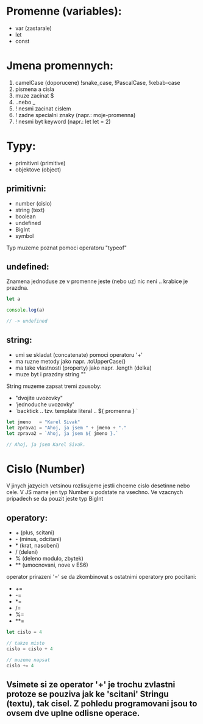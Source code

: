 # Promenne (variables):
- var (zastarale)
- let
- const


# Jmena promennych:

1. camelCase (doporucene) !snake_case, !PascalCase, !kebab-case
2. pismena a cisla
3. muze zacinat $
4. ..nebo _
5. ! nesmi zacinat cislem
6. ! zadne specialni znaky (napr.: moje-promenna)
7. ! nesmi byt keyword (napr.: let let = 2)


# Typy: 
- primitivni (primitive)
- objektove (object)

## primitivni: 
- number (cislo)
- string (text)
- boolean
- undefined
- BigInt
- symbol

Typ muzeme poznat pomoci operatoru "typeof"

## undefined:
Znamena jednoduse ze v promenne jeste (nebo uz) nic neni .. krabice je prazdna.

```javascript
let a

console.log(a)

// -> undefined
```

## string:
- umi se skladat (concatenate) pomoci operatoru '+'
- ma ruzne metody jako napr. .toUpperCase() 
- ma take vlastnosti (property) jako napr. .length (delka)
- muze byt i prazdny string ""

String muzeme zapsat tremi zpusoby:
- "dvojite uvozovky"
- 'jednoduche uvozovky'
- \`backtick .. tzv. template literal .. ${ promenna } \`

```javascript
let jmeno   = "Karel Sivak"
let zprava1 = "Ahoj, ja jsem " + jmeno + "."
let zprava2 = `Ahoj, ja jsem ${ jmeno }.`

// Ahoj, ja jsem Karel Sivak.
```

# Cislo (Number) 
V jinych jazycich vetsinou rozlisujeme jestli chceme cislo desetinne nebo cele. V JS mame jen typ Number v podstate na vsechno. Ve vzacnych pripadech se da pouzit jeste typ BigInt

## operatory:
- \+ (plus, scitani)
- \- (minus, odcitani)
- \* (krat, nasobeni)
- \/ (deleni)
- %  (deleno modulo, zbytek)
- ** (umocnovani, nove v ES6)

operator prirazeni '=' se da zkombinovat s ostatnimi operatory pro pocitani:
- +=
- -=
- *=
- /=
- %=
- **=

```javascript
let cislo = 4

// takze misto
cislo = cislo + 4

// muzeme napsat
cislo += 4
```

## Vsimete si ze operator '+' je trochu zvlastni protoze se pouziva jak ke 'scitani' Stringu (textu), tak cisel. Z pohledu programovani jsou to ovsem dve uplne odlisne operace.